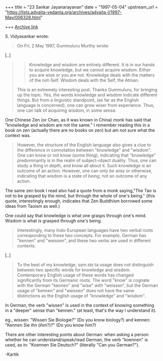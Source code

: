+++
title = "23 Sankar Jayanarayanan"
date = "1997-05-04"
upstream_url = "https://lists.advaita-vedanta.org/archives/advaita-l/1997-May/006328.html"

+++
[Archive link](https://lists.advaita-vedanta.org/archives/advaita-l/1997-May/006328.html)

S. Vidyasankar wrote:

> On Fri, 2 May 1997, Gummuluru Murthy wrote:
>

[..]

> > Knowledge and wisdom are entirely different. It is in our hands to
> > acquire knowledge, but we cannot acquire wisdom. Either you are wise or
> > you are not. Knowledge deals with the matters of the not-Self. Wisdom
> > deals with the Self, the Atman.
>
> This is an extremely interesting post. Thanks Gummuluru, for bringing
> up the topic. Yes, the words knowledge and wisdom indicate different
> things. But from a linguistic standpoint, (as far as the English language
> is concerned), one can grow wiser from experience. Thus, one can talk of
> acquiring wisdom, in some sense.
>

One Chinese Zen (or Chan, as it was known in China) monk has said that
"knowledge and wisdom are not the same." I remember reading this in a
book on zen (actually there are no books on zen) but am not sure what the
context was.

> However, the structure of the English language also gives a clue to the
> difference in connotation between "knowledge" and "wisdom". One can know
> or not know (some thing), indicating that "knowledge" predominantly is in
> the realm of subject-object duality. Thus, one can study a thing in depth,
> and know all about it. Such knowledge is an outcome of an action. However,
> one can only *be wise* or otherwise, indicating that wisdom is a state of
> *being*, not an outcome of any action.
>

The same zen book I read also had a quote from a monk saying,"The Tao is not
to be grasped by the mind, but through the whole of one's being." (this quote,
interestingly enough, indicates that Zen Buddhism borrowed some ideas from
Taoism as well.)

One could say that knowledge is what one grasps through one's mind. Wisdom
is what is grasped through one's being.

> Interestingly, many Indo-European languages have two verbal roots
> corresponding to these two concepts. For example, German has "kennen" and
> "weissen", and these two verbs are used in different contexts.
>

[..]

> To the best of my knowledge, sam.skr.ta usage does not distinguish between
> two specific words for knowledge and wisdom. Contemporary English usage
> of these words has changed significantly from its Germanic roots. The word
> "know" is cognate with the German "kennen" and "wise" with "weissen", but
> the German usage of "kennen" and "weissen" does not have the same
> distinctions as the English usage of "knowledge" and "wisdom".
>
>

In German, the verb "wissen" is used in the context of knowing something in
a "deeper" sense than "kennen." (at least, that's the way I understand it).

eg., wissen: "Wissen Sie Biologie?" (Do you know biology?)
and kennen:  "Kennen Sie ihn (ihm?)?" (Do you know him?)

There are other interesting points about German: when asking a person
whether he can understand/speak/read German, the verb "koennen" is used,
as in: "Koennen Sie Deutsch?" (literally "Can you German?").

-Kartik

